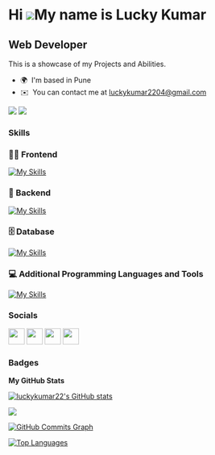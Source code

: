 Hi ![](https://user-images.githubusercontent.com/18350557/176309783-0785949b-9127-417c-8b55-ab5a4333674e.gif)My name is Lucky Kumar
===================================================================================================================================

Web Developer
-------------

This is a showcase of my Projects and Abilities.

* 🌍  I'm based in Pune
* ✉️  You can contact me at [luckykumar2204@gmail.com](mailto:luckykumar2204@gmail.com)

[![](https://visitcount.itsvg.in/api?id=luckykumar22&icon=5&color=1)](https://visitcount.itsvg.in)
<a href="https://www.github.com/luckykumar22" target="_blank" rel="noreferrer"><img
src="https://img.shields.io/github/followers/luckykumar22?logo=github&style=for-the-badge&color=0891b2&labelColor=1c1917" /></a>

### Skills


<h3 align="left">🏄‍♂️ Frontend</h3>

[![My Skills](https://skillicons.dev/icons?i=html,css,js,react,materialui,vite,redux,bootstrap&theme=light)](https://skillicons.dev)

<h3 align="left">🧰 Backend</h3>

[![My Skills](https://skillicons.dev/icons?i=nodejs,express&theme=light)](https://skillicons.dev)

<h3 align="left">🗄️ Database</h3>

[![My Skills](https://skillicons.dev/icons?i=mongodb,mysql&theme=light)](https://skillicons.dev)

<h3 align="left"> 💻 Additional Programming Languages and Tools</h3>

[![My Skills](https://skillicons.dev/icons?i=java,git,github,linux,netlify,jenkins,postman,vscode&theme=light)](https://skillicons.dev)

### Socials

<p align="left"> <a href="https://www.facebook.com/luck22y" target="_blank" rel="noreferrer"><img src="https://raw.githubusercontent.com/danielcranney/readme-generator/main/public/icons/socials/facebook.svg" width="32" height="32" /></a> <a href="https://www.github.com/luckykumar22" target="_blank" rel="noreferrer"><img src="https://raw.githubusercontent.com/danielcranney/readme-generator/main/public/icons/socials/github.svg" width="32" height="32" /></a> <a href="http://www.instagram.com/luck22y" target="_blank" rel="noreferrer"><img src="https://raw.githubusercontent.com/danielcranney/readme-generator/main/public/icons/socials/instagram.svg" width="32" height="32" /></a> <a href="https://www.linkedin.com/in/luckykumar22" target="_blank" rel="noreferrer"><img src="https://raw.githubusercontent.com/danielcranney/readme-generator/main/public/icons/socials/linkedin.svg" width="32" height="32" /></a></p>

### Badges

<b>My GitHub Stats</b>

<a href="http://www.github.com/luckykumar22"><img src="https://github-readme-stats.vercel.app/api?username=luckykumar22&show_icons=true&hide=&count_private=true&title_color=0891b2&text_color=ffffff&icon_color=0891b2&bg_color=1c1917&hide_border=true&show_icons=true" alt="luckykumar22's GitHub stats" /></a>

<a href="http://www.github.com/luckykumar22"><img src="https://github-readme-streak-stats.herokuapp.com/?user=luckykumar22&stroke=ffffff&background=1c1917&ring=0891b2&fire=0891b2&currStreakNum=ffffff&currStreakLabel=0891b2&sideNums=ffffff&sideLabels=ffffff&dates=ffffff&hide_border=true" /></a>

<a href="http://www.github.com/luckykumar22"><img src="https://github-readme-activity-graph.cyclic.app/graph?username=luckykumar22&bg_color=1c1917&color=ffffff&line=0891b2&point=ffffff&area_color=1c1917&area=true&hide_border=true&custom_title=GitHub%20Commits%20Graph" alt="GitHub Commits Graph" /></a>

<a href="https://github.com/luckykumar22" align="left"><img src="https://github-readme-stats.vercel.app/api/top-langs/?username=luckykumar22&langs_count=10&title_color=0891b2&text_color=ffffff&icon_color=0891b2&bg_color=1c1917&hide_border=true&locale=en&custom_title=Top%20%Languages" alt="Top Languages" /></a>
